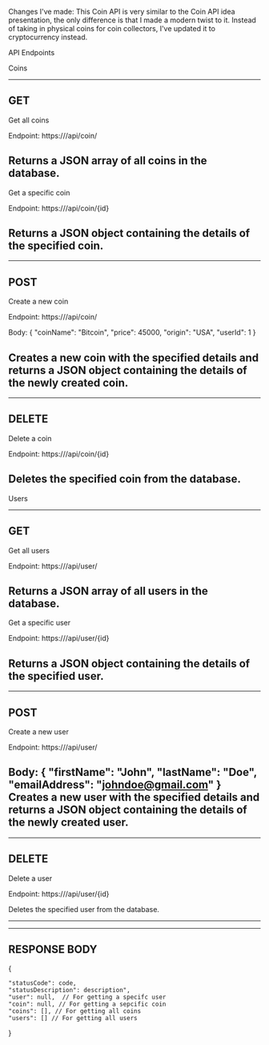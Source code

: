 Changes I've made: This Coin API is very similar to the Coin API idea presentation, the only difference is that I made a modern twist to it. Instead of taking in physical coins for coin collectors, I've updated it to cryptocurrency instead.

API Endpoints

Coins

------------
GET
------------
Get all coins

Endpoint: https://<DEVELOPMENT-URL>/api/coin/

Returns a JSON array of all coins in the database.
------------
Get a specific coin

Endpoint: https://<DEVELOPMENT-URL>/api/coin/{id}

Returns a JSON object containing the details of the specified coin.
------------

------------
POST
------------
Create a new coin

Endpoint: https://<DEVELOPMENT-URL>/api/coin/

Body:
{
  "coinName": "Bitcoin",
  "price": 45000,
  "origin": "USA",
  "userId": 1
}

Creates a new coin with the specified details and returns a JSON object containing the details of the newly created coin.
------------


------------
DELETE
------------
Delete a coin

Endpoint: https://<DEVELOPMENT-URL>/api/coin/{id}

Deletes the specified coin from the database.
------------


Users

------------
GET
------------
Get all users

Endpoint: https://<DEVELOPMENT-URL>/api/user/

Returns a JSON array of all users in the database.
------------
Get a specific user

Endpoint: https://<DEVELOPMENT-URL>/api/user/{id}

Returns a JSON object containing the details of the specified user.
------------


------------
POST
------------
Create a new user

Endpoint: https://<DEVELOPMENT-URL>/api/user/

Body:
{
    "firstName": "John",
    "lastName": "Doe",
    "emailAddress": "johndoe@gmail.com"
}
Creates a new user with the specified details and returns a JSON object containing the details of the newly created user.
------------


------------
DELETE
------------
Delete a user

Endpoint: https://<DEVELOPMENT-URL>/api/user/{id}

Deletes the specified user from the database.

------------

------------
RESPONSE BODY
------------
{
  
    "statusCode": code,
    "statusDescription": description",
    "user": null,  // For getting a specifc user
    "coin": null, // For getting a sepcific coin
    "coins": [], // For getting all coins
    "users": [] // For getting all users
}

